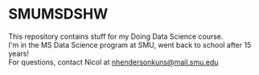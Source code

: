 # SMUMSDSHW
This repository contains stuff for my Doing Data Science course.</br>
I'm in the MS Data Science program at SMU, went back to school after 15 years!</br>
For questions, contact Nicol at nhendersonkuns@mail.smu.edu
